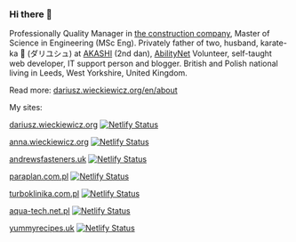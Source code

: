 ### Hi there 👋

Professionally Quality Manager in [the construction company](https://www.andrewsfasteners.uk), Master of Science in Engineering (MSc Eng). Privately father of two, husband, karate-ka 🥋 (ダリユシュ) at [AKASHI](https://www.akashi.co.uk) (2nd dan), [AbilityNet](https://abilitynet.org.uk) Volunteer, self-taught web developer, IT support person and blogger. British and Polish national living in Leeds, West Yorkshire, United Kingdom. 

Read more: [dariusz.wieckiewicz.org/en/about](https://dariusz.wieckiewicz.org/en/about/)

My sites:

[dariusz.wieckiewicz.org](https://dariusz.wieckiewicz.org)
[![Netlify Status](https://api.netlify.com/api/v1/badges/5cfb7e89-99d0-4bce-a8d8-1ac0b5cbd045/deploy-status)](https://app.netlify.com/sites/idarek/deploys)

[anna.wieckiewicz.org](https://anna.wieckiewicz.org)
[![Netlify Status](https://api.netlify.com/api/v1/badges/9d954c97-fa3d-457d-9193-d412405d408c/deploy-status)](https://app.netlify.com/sites/annawieckiewicz/deploys)

[andrewsfasteners.uk](https://andrewsfasteners.uk)
[![Netlify Status](https://api.netlify.com/api/v1/badges/6fa3ccc9-a77f-44aa-8e91-c80c53d5c498/deploy-status)](https://app.netlify.com/sites/andrewsfasteners/deploys)

[paraplan.com.pl](https://paraplan.com.pl)
[![Netlify Status](https://api.netlify.com/api/v1/badges/423b8f44-8caf-4068-89f1-dd01956baa50/deploy-status)](https://app.netlify.com/sites/paraplancompl/deploys)

[turboklinika.com.pl](https://turboklinika.com.pl)
[![Netlify Status](https://api.netlify.com/api/v1/badges/2d3010b8-8037-4f23-b721-ad3dbe0cc456/deploy-status)](https://app.netlify.com/sites/turboklinika/deploys)

[aqua-tech.net.pl](https://aqua-tech.net.pl)
[![Netlify Status](https://api.netlify.com/api/v1/badges/99f84529-1136-4111-a569-e1478b8cf6f8/deploy-status)](https://app.netlify.com/sites/aquatech/deploys)

[yummyrecipes.uk](https://yummyrecipes.uk)
[![Netlify Status](https://api.netlify.com/api/v1/badges/22142ff2-2ef9-4c6c-b810-0ed551e5b00e/deploy-status)](https://app.netlify.com/sites/yummyrecipesuk/deploys)
